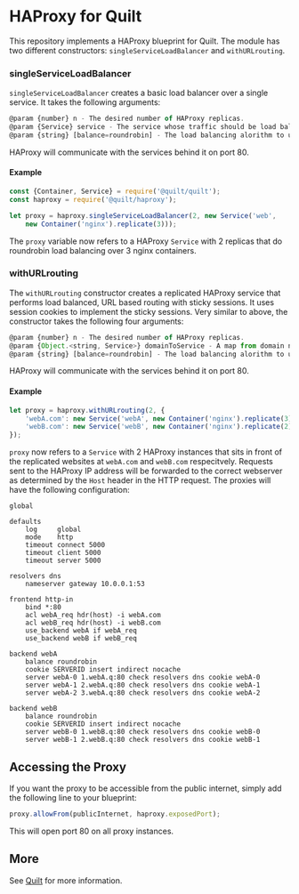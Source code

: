 # HAProxy for Quilt

This repository implements a HAProxy blueprint for Quilt. The module has two different
constructors: `singleServiceLoadBalancer` and `withURLrouting`.

### singleServiceLoadBalancer
`singleServiceLoadBalancer` creates a basic load balancer over a single service. It
takes the following arguments:

```javascript
@param {number} n - The desired number of HAProxy replicas.
@param {Service} service - The service whose traffic should be load balanced.
@param {string} [balance=roundrobin] - The load balancing alorithm to use. See possible algorithms in the HAProxy configuration manual for the `balance` keyword.
```

HAProxy will communicate with the services behind it on port 80.

#### Example
```javascript
const {Container, Service} = require('@quilt/quilt');
const haproxy = require('@quilt/haproxy');

let proxy = haproxy.singleServiceLoadBalancer(2, new Service('web',
	new Container('nginx').replicate(3)));
```
The `proxy` variable now refers to a HAProxy `Service` with 2 replicas that do
roundrobin load balancing over 3 nginx containers.

### withURLrouting
The `withURLrouting` constructor creates a replicated HAProxy service that performs load
balanced, URL based routing with sticky sessions. It uses session cookies to implement
the sticky sessions.
Very similar to above, the constructor takes the following four arguments:

```javascript
@param {number} n - The desired number of HAProxy replicas.
@param {Object.<string, Service>} domainToService - A map from domain name to the service that should handle requests for that domain.
@param {string} [balance=roundrobin] - The load balancing alorithm to use. See possible algorithms in the HAProxy configuration manual for the `balance` keyword.
```

HAProxy will communicate with the services behind it on port 80.

#### Example

```javascript
let proxy = haproxy.withURLrouting(2, {
 	'webA.com': new Service('webA', new Container('nginx').replicate(3)),
	'webB.com': new Service('webB', new Container('nginx').replicate(2)),
});
```

`proxy` now refers to a `Service` with 2 HAProxy instances that sits in front of the
replicated websites at `webA.com` and `webB.com` respecitvely. Requests sent to the
HAProxy IP address will be forwarded to the correct webserver as determined by the
`Host` header in the HTTP request. The proxies will have the following configuration:

```
global

defaults
    log     global
    mode    http
    timeout connect 5000
    timeout client 5000
    timeout server 5000

resolvers dns
    nameserver gateway 10.0.0.1:53

frontend http-in
    bind *:80
    acl webA_req hdr(host) -i webA.com
    acl webB_req hdr(host) -i webB.com
    use_backend webA if webA_req
    use_backend webB if webB_req

backend webA
    balance roundrobin
    cookie SERVERID insert indirect nocache
    server webA-0 1.webA.q:80 check resolvers dns cookie webA-0
    server webA-1 2.webA.q:80 check resolvers dns cookie webA-1
    server webA-2 3.webA.q:80 check resolvers dns cookie webA-2

backend webB
    balance roundrobin
    cookie SERVERID insert indirect nocache
    server webB-0 1.webB.q:80 check resolvers dns cookie webB-0
    server webB-1 2.webB.q:80 check resolvers dns cookie webB-1
```

## Accessing the Proxy
If you want the proxy to be accessible from the public internet, simply add the following
line to your blueprint:

```javascript
proxy.allowFrom(publicInternet, haproxy.exposedPort);
```

This will open port 80 on all proxy instances.

## More
See [Quilt](http://quilt.io) for more information.
